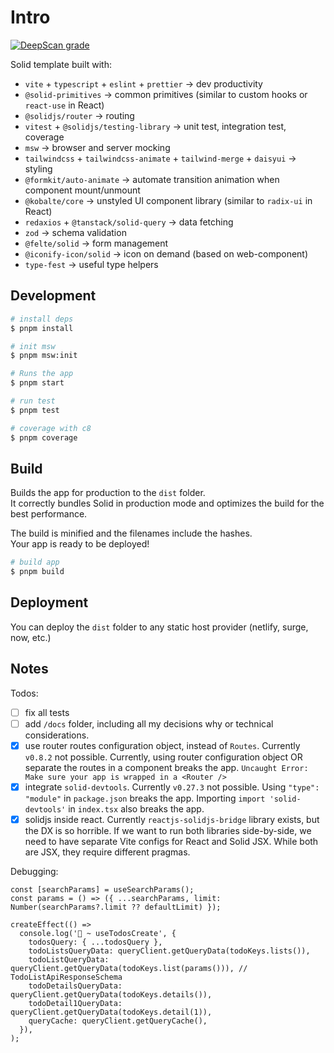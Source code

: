 # Intro

[![DeepScan grade](https://deepscan.io/api/teams/13942/projects/24678/branches/761600/badge/grade.svg)](https://deepscan.io/dashboard#view=project&tid=13942&pid=24678&bid=761600)

Solid template built with:

- `vite` + `typescript` + `eslint` + `prettier` -> dev productivity
- `@solid-primitives` -> common primitives (similar to custom hooks or `react-use` in React)
- `@solidjs/router` -> routing
- `vitest` + `@solidjs/testing-library` -> unit test, integration test, coverage
- `msw` -> browser and server mocking
- `tailwindcss` + `tailwindcss-animate` + `tailwind-merge` + `daisyui` -> styling
- `@formkit/auto-animate` -> automate transition animation when component mount/unmount
- `@kobalte/core` -> unstyled UI component library (similar to `radix-ui` in React)
- `redaxios` + `@tanstack/solid-query` -> data fetching
- `zod` -> schema validation
- `@felte/solid` -> form management
- `@iconify-icon/solid` -> icon on demand (based on web-component)
- `type-fest` -> useful type helpers

## Development

```bash
# install deps
$ pnpm install

# init msw
$ pnpm msw:init

# Runs the app
$ pnpm start
```

```bash
# run test
$ pnpm test

# coverage with c8
$ pnpm coverage
```

## Build

Builds the app for production to the `dist` folder.<br>
It correctly bundles Solid in production mode and optimizes the build for the best performance.

The build is minified and the filenames include the hashes.<br>
Your app is ready to be deployed!

```bash
# build app
$ pnpm build
```

## Deployment

You can deploy the `dist` folder to any static host provider (netlify, surge, now, etc.)

## Notes

Todos:

- [ ] fix all tests
- [ ] add `/docs` folder, including all my decisions why or technical considerations.
- [x] use router routes configuration object, instead of `Routes`. Currently `v0.8.2` not possible. Currently, using router configuration object OR separate the routes in a component breaks the app. `Uncaught Error: Make sure your app is wrapped in a <Router />`
- [x] integrate `solid-devtools`. Currently `v0.27.3` not possible. Using `"type": "module"` in `package.json` breaks the app. Importing `import 'solid-devtools'` in `index.tsx` also breaks the app.
- [x] solidjs inside react. Currently `reactjs-solidjs-bridge` library exists, but the DX is so horrible. If we want to run both libraries side-by-side, we need to have separate Vite configs for React and Solid JSX. While both are JSX, they require different pragmas.

Debugging:

```tsx
const [searchParams] = useSearchParams();
const params = () => ({ ...searchParams, limit: Number(searchParams?.limit ?? defaultLimit) });

createEffect(() =>
  console.log('🚀 ~ useTodosCreate', {
    todosQuery: { ...todosQuery },
    todoListsQueryData: queryClient.getQueryData(todoKeys.lists()),
    todoListQueryData: queryClient.getQueryData(todoKeys.list(params())), // TodoListApiResponseSchema
    todoDetailsQueryData: queryClient.getQueryData(todoKeys.details()),
    todoDetail1QueryData: queryClient.getQueryData(todoKeys.detail(1)),
    queryCache: queryClient.getQueryCache(),
  }),
);
```
